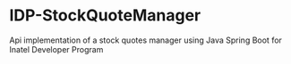 # IDP-StockQuoteManager
Api implementation of a stock quotes manager using Java Spring Boot for Inatel Developer Program
